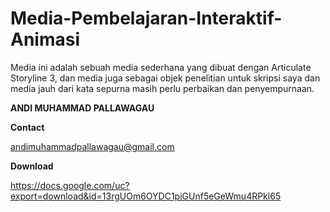 # Media-Pembelajaran-Interaktif-Animasi
Media ini adalah sebuah media sederhana yang dibuat dengan Articulate Storyline 3, dan media juga sebagai objek penelitian untuk skripsi saya dan media jauh dari kata sepurna masih perlu perbaikan dan penyempurnaan.

**ANDI MUHAMMAD PALLAWAGAU**

**Contact**

andimuhammadpallawagau@gmail.com

**Download**

https://docs.google.com/uc?export=download&id=13rgUOm6OYDC1piGUnf5eGeWmu4RPkl65
